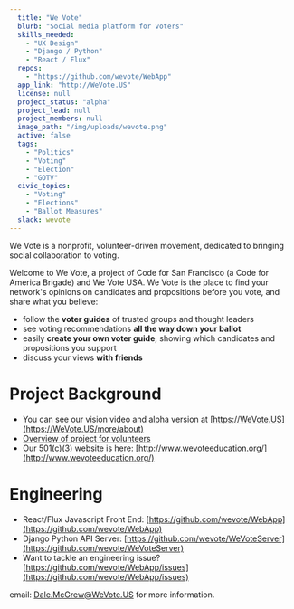 ```yaml
---
  title: "We Vote"
  blurb: "Social media platform for voters"
  skills_needed: 
    - "UX Design"
    - "Django / Python"
    - "React / Flux"
  repos: 
    - "https://github.com/wevote/WebApp"
  app_link: "http://WeVote.US"
  license: null
  project_status: "alpha"
  project_lead: null
  project_members: null
  image_path: "/img/uploads/wevote.png"
  active: false
  tags: 
    - "Politics"
    - "Voting"
    - "Election"
    - "GOTV"
  civic_topics:
    - "Voting"
    - "Elections"
    - "Ballot Measures"
  slack: wevote
---
```

We Vote is a nonprofit, volunteer-driven movement, dedicated to bringing social collaboration to voting.

Welcome to We Vote, a project of Code for San Francisco (a Code for America Brigade) and We Vote USA. We Vote is the place to find your network's opinions on candidates and propositions before you vote, and share what you believe:

* follow the **voter guides** of trusted groups and thought leaders
* see voting recommendations **all the way down your ballot**
* easily **create your own voter guide**, showing which candidates and propositions you support
* discuss your views **with friends**

# Project Background
* You can see our vision video and alpha version at [https://WeVote.US](https://WeVote.US/more/about)
* [Overview of project for volunteers](https://prezi.com/5v4drd74pt6n/we-vote-introduction-strategic-landscape/)
* Our 501(c)(3) website is here: [http://www.wevoteeducation.org/](http://www.wevoteeducation.org/)

# Engineering

* React/Flux Javascript Front End: [https://github.com/wevote/WebApp](https://github.com/wevote/WebApp) 
* Django Python API Server: [https://github.com/wevote/WeVoteServer](https://github.com/wevote/WeVoteServer)
* Want to tackle an engineering issue? [https://github.com/wevote/WebApp/issues](https://github.com/wevote/WebApp/issues)

email: Dale.McGrew@WeVote.US for more information.